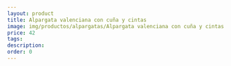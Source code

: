 ```yaml
---
layout: product
title: Alpargata valenciana con cuña y cintas 
image: img/productos/alpargatas/Alpargata valenciana con cuña y cintas =42.webp
price: 42
tags: 
description: 
order: 0
---
```

